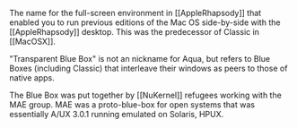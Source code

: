 

The name for the full-screen environment in [[AppleRhapsody]] that enabled you to run previous editions of the Mac OS side-by-side with the [[AppleRhapsody]] desktop. This was the predecessor of Classic in [[MacOSX]].

"Transparent Blue Box" is not an nickname for Aqua, but refers to Blue Boxes (including Classic) that interleave their windows as peers to those of native apps.

The Blue Box was put together by [[NuKernel]] refugees working with the MAE group. MAE was a proto-blue-box for open systems that was essentially A/UX 3.0.1 running emulated on Solaris, HPUX.